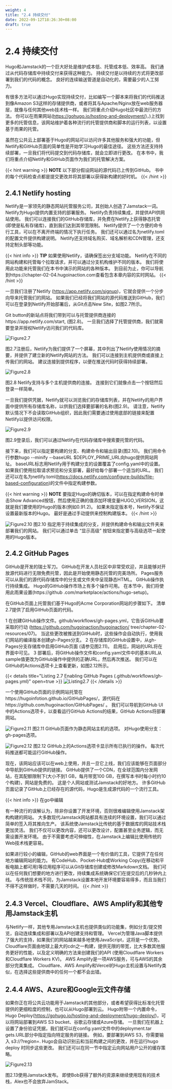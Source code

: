 ```yaml
---
weight: 4
title: "2.4 持续交付"
date: 2022-09-12T18:26:30+08:00
draft: true
---
```


# 2.4 持续交付

Hugo和Jamstack的一个巨大好处是维护成本低、托管成本低、效率高。 我们通过从代码存储库中持续交付来获得这种能力。 持续交付是以持续的方式将更改部署到我们的代码的概念。 良好的连续输送管道是自动化的，需要最少的人工努力。

有很多方法可以通过Hugo实现持续交付，比如编写一个脚本来将我们的代码推送到像Amazon S3这样的存储提供商，或者将其与Apache/Nginx放在web服务器层，就像与任何其他web技术栈一样。 我们将重点介绍Hugo社区中最流行的方法。 你可以在雨果网站(https://gohugo.io/hosting-and-deployment/)，)上找到更多的托管信息，该网站维护着各种流行的托管提供商和脚本的运行列表，以设置基于雨果的托管。

虽然在公共云上部署基于Hugo的网站可以访问许多其他服务和强大的功能，但Netlify和GitHub页面的简单性是开始学习Hugo的最佳途径。 这些方法还支持持续部署，一旦我们将代码提交到代码存储库，就会立即进行更改。 在本书中，我们将重点介绍Netlify和GitHub页面作为我们的托管解决方案。

{{< hint warning >}}
**NOTE** 以下部分假设网站的源代码已上传到GitHub。 书中的每个代码检查点都是提交更改并将其部署以获得新构建的好时机。
{{< /hint >}}

## 2.4.1 Netlify hosting

Netlify是一家领先的静态网站托管服务公司，其创始人创造了Jamstack一词。 Netlify为Hugo提供内置支持的部署服务。 Netlify负责持续集成，并提供API供网站使用。 我们可以连接我们的GitHub存储库，并免费在Netlify上获得静态托管 (即使是私有存储库)，直到我们达到其带宽限制。 Netlify提供了一个方便的命令行工具，可以在不离开终端的情况下执行任务。 我们还可以通过名为netlify.toml的配置文件提供构建说明。 Netlify还支持域名购买、域名解析和CDN管理，还支持定制头部等功能。

{{< hint info >}}
**TIP** 如果使用Netlify，请确保签出分支域功能。 Netlify在不同的网站构建和托管每个拉取请求，并可以通过分支机构维护不同的版本。 我们将使用此功能来托管我们在本书中演示的网站的各种版本。 到目前为止，你可以导航到https://chapter-02-04.hugoinaction.com查看包含本章内容的实时网站。
{{< /hint >}}

一旦我们注册了Netlify (https://app.netlify.com/signup)，它就会提供一个分步向导来托管我们的网站。 如果我们已经将我们网站的源代码推送到GitHub，我们可以在登录到Netlify开始部署后，从Git点击New Site，如图2.7所示。

Git button的新站点将我们带到可以与托管提供商连接的https://app.netlify.com/start, (图2.8)。 一旦我们选择了托管提供商，我们就需要登录并授权Netlify访问我们的代码库。

![Figure2.7](Figure2.7.svg)

图2.7注册后，Netlify为我们提供了一个屏幕，其中列出了Netlify使用情况的摘要，并提供了建立新的Netlify网站的方法。 我们可以连接到主机提供商或直接上传我们的网站。 建议连接到提供程序，以便在推送代码时获得持续部署。

![Figure2.8](Figure2.8.svg)

图2.8 Netlify支持与多个主机提供商的连接。 连接到它们就像点击一个按钮然后登录一样简单。

一旦我们提供凭据，Netlify就可以浏览我们的存储库列表，并在Netlify的用户界面中提供所有存储库名称，以供我们选择要部署的名称(图2.9)。 请注意，Netlify默认情况下不会读取GitHub组织，因此我们需要通过使用底部的链接来配置Netlify以提供访问权限。

![Figure2.9](Figure2.9.svg)

图2.9登录后，我们可以通过Netlify在代码存储库中搜索要托管的代码。

接下来，我们可以指定要构建的分支、构建命令和输出目录(图2.10)。 我们用命令行参数hugo --minify --baseURL $DEPLOY_PRIME_URL向hugo提供网站网址。 baseURL标志用Netlify用于构建分支的设置覆盖了config.yaml中的设置。 如果我们使用拉取请求预览和分支部署，最好给每个部署一个适当的URL。 我们还可以在名为netlify.toml(https://docs.netlify.com/configure-builds/file-based-configuration)的文件中指定构建参数。

{{< hint warning >}}
**NOTE** 要指定Hugo的确切版本，可以在指定构建命令时单击Show Advanced按钮，然后使用正确的值添加环境变量HUGO_VERSION，这就是我们要使用的Hugo的版本(例如0.91.2)。 如果未指定版本号，Netlify不保证设置最新版本的Hugo。 最好是通过手动提供来控制构建版本。
{{< /hint >}}

![Figure2.10](Figure2.10.svg)
图2.10 指定用于持续集成的分支，并提供构建命令和输出文件夹来部署我们的网站。 我们可以通过单击 “显示高级” 按钮来指定要与高级选项一起使用的Hugo版本。

## 2.4.2 GitHub Pages

GitHub是开发的瑞士军刀。 GitHub在开发人员社区中非常受欢迎，并且能够对开放源代码进行无限免费托管，因此是开始使用静态托管的完美场所。 Pages服务可以从我们的源代码存储库中的分支或文件夹中呈现静态HTML。 GitHub操作执行持续集成。 Hugo的GitHub操作市场上有多个操作可用。 在本节中，我们将使用此雨果设置(https://github
.com/marketplace/actions/hugo-setup)。

在GitHub页面上托管我们基于Hugo的Acme Corporation网站的步骤如下。 清单2.7提供了启用GitHub页面的代码。

1 在创建GitHub操作文件。github/workflows/gh-pages.yml，它告诉GitHub要采取的行动 (https://github.com/hugoinaction/hugoinaction/ tree/chapter-02-resources/07)。 当这些更改被推送到GitHub时，这些操作会自动执行，使用我们网站的编译版本创建gh-Pages分支。
2 在存储库的GitHub设置中，从gh-Pages分支存储库中启用GitHub页面 (请参见图2.11)。 启用后，网站的URL将在界面中可见。
3 部署后，将GitHub操作文件和config.yaml文件中的基本URL从sample值更改为GitHub操作中提供的正确URL，然后再次推送。 我们可以在GitHub的Actions选项卡上查看更新，如图2.12所示。

{{< details title="Listing 2.7 Enabling GitHub Pages (.github/workflows/gh-pages.yml)" open=true >}}
![Listing2.7](Listing2.7.svg)
{{< /details >}}

一个使用GitHub页面的示例网站托管在https://hugoinfotion.github.io/GitHubPages/，源代码在https://github.com/hugoinaction/GitHubPages/ 。 我们可以导航到GitHub UI中的Actions选项卡，以查看运行GitHub Actions的结果，GitHub Actions将部署网站。

![Figure2.11](Figure2.11.svg)
图2.11 GitHub页面作为静态网站主机的选项。 对Hugo使用分支：gh-pages选项。

![Figure2.12](Figure2.12.svg)
图2.12 GitHub上的Actions选项卡显示所有已执行的操作。 每次代码推送都可能运行GitHub操作。

现在，该网站应该可以在web上使用，并且一旦它上线，我们应该能够在页面部分中导航到GitHub提供的链接。 GitHub提供了一个CDN，在全球范围内分发网站，在其配额限制下(大小不到1 GB，每月带宽100 GB，在撰写本书时每小时约10个构建)，网站是免费的。 这是个人网站或测试Jamstack的好地方。 许多GitHub页面记录了GitHub上已经存在的源代码，Hugo是生成源代码的一个流行工具。

{{< hint info >}}
在go中编辑

有一种流行的误解认为，除非你设置了开发环境，否则很难编辑使用Jamstack架构构建的网站。 大多数现代Jamstack网站都具有连续的环境设置，我们可以通过简单的签入将其推向生产。 该系统使Jamstack比传统的基于数据库的网站技术栈更加灵活。 我们不仅可以更改内容，还可以更改设计，配置甚至业务逻辑，而无需设置开发环境。 由于不需要考虑可伸缩性，在Jamstack上编辑比使用传统的Web技术栈更容易。

如果进行较小的编辑，GitHub的web界面是一个有价值的工具，它提供了在任何地方编辑网站的能力。 有CodeHub、Pocket-Hub或Working Copy(在移动和平板电脑上都可用)等应用程序可以从Git存储库创建或修改Markdown文档。 我们可以在任何我们想要的地方进行更改，持续集成系统确保它们在提交后的几秒钟内上线。 与传统技术栈不同，为Jamstack设置本地开发环境要容易得多，而且当我们不得不这样做时，不需要几天的时间。
{{< /hint >}}

## 2.4.3 Vercel、Cloudflare、AWS Amplify和其他专用Jamstack主机

与Netlify一样，其他专用Jamstack主机也提供类似的功能集，例如分支/提交预览，自动连续集成和部署以及API创建支持和管理。 Vercel为管理Java脚本提供了强大的支持，如果我们的网站越来越多地使用JavaScript，这将是一个优势。 Cloudflare页面由地球上最大的cdn之一构建，提供无限的带宽，比大多数其他服务更好的性能，以及定义明确的方法来创建我们的API (使用Cloudflare Workers和Cloudflare Workers KV)。 AWS Amplify是一项AWS服务，可与AWS的其余部分完美集成。 Cloudflare、AWS Amplify和Vercel的Hugo主机设置与Netlify类似，在选择这些提供商中的任何一个都不会出错。

## 2.4.4 AWS、Azure和Google云文件存储

如果你正在将公共云功能用于Jamstack的其他部分，或者希望获得比标准化托管提供的更细粒度的控制，也可以从Hugo部署到云。 Hugo附带一个内置命令，Hugo Deploy(https://gohugo.io/hosting-and-deployment/hugo-deploy/)，可以将网站部署到AWS S3 bucket、谷歌云存储或Azure存储。 一旦我们在机器上设置了身份验证凭据，我们就可以在config.yaml文件中的deployment.tar gets.URL部分中指定指向特定服务的链接。 例如，要部署到AWS S3，你需要输入 s3://<Bucket Name>?region=<AWS region>. Hugo会自动识别云和当前构建之间的更改，并在运行hugo deploy <target name> 时同步这些更改。 我们还可以在同一节中指定云向网站用户公开的缓存策略。

![Figure2.13](Figure2.13.svg)

图2.13使用Jamstack发布。 即使Bob获得了额外的资源来继续使用现有的技术栈，Alex也不会放弃JamStack。